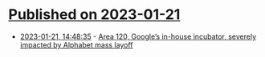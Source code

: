 # [Published on 2023-01-21](index.md)

* [2023-01-21, 14:48:35](https://news.ycombinator.com/item?id=34466766) - [Area 120, Google’s in-house incubator, severely impacted by Alphabet mass layoff](https://techcrunch.com/2023/01/20/area-120-googles-in-house-incubator-severely-impacted-by-alphabet-mass-layoffs/)

